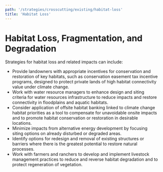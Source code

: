 ```yaml
---
path: '/strategies/crosscutting/existing/habitat-loss'
title: 'Habitat Loss'
---
```


# Habitat Loss, Fragmentation, and Degradation

Strategies for habitat loss and related impacts can include:

- Provide landowners with appropriate incentives for conservation and restoration of key habitats, such as conservation easement tax incentive programs, designed to protect private lands of high habitat connectivity value under climate change.
- Work with water resource managers to enhance design and siting criteria for water resources infrastructure to reduce impacts and restore connectivity in floodplains and aquatic habitats.
- Consider application of offsite habitat banking linked to climate change habitat priorities as a tool to compensate for unavoidable onsite impacts and to promote habitat conservation or restoration in desirable locations.
- Minimize impacts from alternative energy development by focusing siting options on already disturbed or degraded areas.
- Identify options for redesign and removal of existing structures or barriers where there is the greatest potential to restore natural processes.
- Work with farmers and ranchers to develop and implement livestock management practices to reduce and reverse habitat degradation and to protect regeneration of vegetation.
